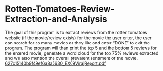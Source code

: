 # Rotten-Tomatoes-Review-Extraction-and-Analysis
The goal of this program is to extract reviews from the rotten tomatoes website (if the  movie/review exists) for the movie the user enter, the user can search for as many movies  as they like and enter “DONE” to exit the program. The program will than print the top 5  and the bottom 5 reviews for the entered movie, generate a word cloud for the top 75%  reviews extracted and will also mention the overall prevalent sentiment of the movie. 
[627c15140b9f49ef6a8a5630_EX09VirajReport.pdf](https://github.com/Viraj015/Rotten-Tomatoes-Review-Extraction-and-Analysis/files/9790833/627c15140b9f49ef6a8a5630_EX09VirajReport.pdf)
